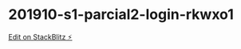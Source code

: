 # 201910-s1-parcial2-login-rkwxo1

[Edit on StackBlitz ⚡️](https://stackblitz.com/edit/201910-s1-parcial2-login-rkwxo1)